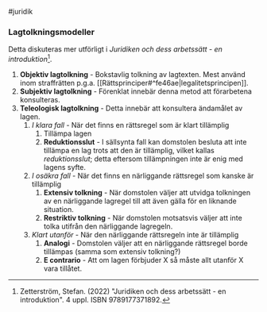 #juridik 
### Lagtolkningsmodeller
Detta diskuteras mer utförligt i *Juridiken och dess arbetssätt - en introduktion*[^1].

1. **Objektiv lagtolkning** - Bokstavlig tolkning av lagtexten. Mest använd inom straffrätten p.g.a. [[Rättsprinciper#^fe46ae|legalitetsprincipen]].
2. **Subjektiv lagtolkning** - Förenklat innebär denna metod att förarbetena konsulteras.
3. **Teleologisk lagtolkning** - Detta innebär att konsultera ändamålet av lagen.
	1. *I klara fall* - När det finns en rättsregel som är klart tillämplig
		1. Tillämpa lagen
		2. **Reduktionsslut** - I sällsynta fall kan domstolen besluta att inte tillämpa en lag trots att den är tillämplig, vilket kallas *reduktionsslut*; detta eftersom tillämpningen inte är enig med lagens syfte.
	2. *I osäkra fall* - När det finns en närliggande rättsregel som kanske är tillämplig
		1. **Extensiv tolkning** - När domstolen väljer att utvidga tolkningen av en närliggande lagregel till att även gälla för en liknande situation.
		2. **Restriktiv tolkning** - När domstolen motsatsvis väljer att inte tolka utifrån den närliggande lagregeln.
	3. *Klart utanför* - När den närliggande rättsregeln inte är tillämplig
		1. **Analogi** - Domstolen väljer att en närliggande rättsregel borde tillämpas (samma som extensiv tolkning?)
		2. **E contrario** - Att om lagen förbjuder X så måste allt utanför X vara tillåtet.

[^1]: Zetterström, Stefan. (2022) "Juridiken och dess arbetssätt - en introduktion". 4 uppl. ISBN 9789177371892.
